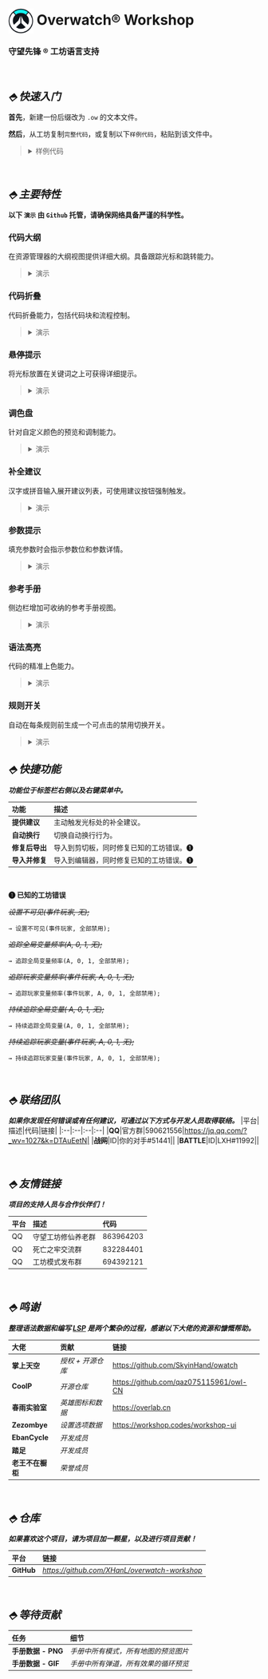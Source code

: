 # <img src="images/extension/icon.png" width="50" height="50" align=center /> **Overwatch®** Workshop

### **守望先锋 ®** 工坊语言支持

<br>

## **_⬘ 快速入门_**

**首先**，新建一份后缀改为 `.ow` 的文本文件。

**然后**，从工坊复制`完整代码`，或复制以下`样例代码`，粘贴到该文件中。

> <details>
>     <summary>样例代码</summary>
>
>     规则("你好")
>     {
>         事件
>         {
>             持续 - 全局;
>         }
>
>         条件
>         {
>             按钮被按下(主机玩家, 按钮(互动)) == 真;
>         }
>
>         动作
>         {
>             小字体信息(主机玩家, 自定义字符串("你好"));
>         }
>     }
>
> </details>

<br>

## **_⬘ 主要特性_**

**以下 `演示` 由 `Github` 托管，请确保网络具备严谨的科学性。**

### **代码大纲**

在资源管理器的大纲视图提供详细大纲。具备跟踪光标和跳转能力。

>  <details>
>      <summary>演示</summary>
>      <img src="showcases/outlines.gif" align=center />
>  </details>

### **代码折叠**

代码折叠能力，包括代码块和流程控制。

>  <details>
>      <summary>演示</summary>
>      <img src="showcases/fold.gif" align=center />
>  </details>

### **悬停提示**

将光标放置在关键词之上可获得详细提示。

>  <details>
>      <summary>演示</summary>
>      <img src="showcases/hover.gif" align=center />
>  </details>

### **调色盘**

针对自定义颜色的预览和调制能力。

>  <details>
>      <summary>演示</summary>
>      <img src="showcases/color.gif" align=center />
>  </details>

### **补全建议**

汉字或拼音输入展开建议列表，可使用建议按钮强制触发。

>  <details>
>      <summary>演示</summary>
>      <img src="showcases/suggestion.gif" align=center />
>  </details>

### **参数提示**

填充参数时会指示参数位和参数详情。

>  <details>
>      <summary>演示</summary>
>      <img src="showcases/sign.gif" align=center />
>  </details>

### **参考手册**

侧边栏增加可收纳的参考手册视图。

>  <details>
>      <summary>演示</summary>
>      <img src="showcases/manual.gif" align=center />
>  </details>

### **语法高亮**

代码的精准上色能力。

>  <details>
>      <summary>演示</summary>
>      <img src="showcases/highlight.png" align=center />
>  </details>

### **规则开关**

自动在每条规则前生成一个可点击的禁用切换开关。

>  <details>
>      <summary>演示</summary>
>      <img src="showcases/switch.mov" align=center />
>  </details>

## **_⬘ 快捷功能_**

**_功能位于标签栏右侧以及右键菜单中。_**

| 功能           | 描述                                    |
| :------------- | :-------------------------------------- |
| **提供建议**   | 主动触发光标处的补全建议。              |
| **自动换行**   | 切换自动换行行为。                      |
| **修复后导出** | 导入到剪切板，同时修复已知的工坊错误。❶ |
| **导入并修复** | 导入到编辑器，同时修复已知的工坊错误。❶ |

<br>

**❶ 已知的工坊错误**

_~~设置不可见(事件玩家, 无);~~_

`→ 设置不可见(事件玩家, 全部禁用);`

_~~追踪全局变量频率(A, 0, 1, 无);~~_

`→ 追踪全局变量频率(A, 0, 1, 全部禁用);`

_~~追踪玩家变量频率(事件玩家, A, 0, 1, 无);~~_

`→ 追踪玩家变量频率(事件玩家, A, 0, 1, 全部禁用);`

_~~持续追踪全局变量( A, 0, 1, 无);~~_

`→ 持续追踪全局变量(A, 0, 1, 全部禁用);`

_~~持续追踪玩家变量(事件玩家, A, 0, 1, 无);~~_

`→ 持续追踪玩家变量(事件玩家, A, 0, 1, 全部禁用);`

<br>

## **_⬘ 联络团队_**

**_如果你发现任何错误或有任何建议，可通过以下方式与开发人员取得联络。_**
|平台|描述|代码|链接|
|:--|:--|:--|:--|
|**QQ**|官方群|590621556|https://jq.qq.com/?_wv=1027&k=DTAuEetN|
|~~**战网**~~|ID|你的对手#51441||
|**BATTLE**|ID|LXH#11992||

<br>

## **_⬘ 友情链接_**

**_项目的支持人员与合作伙伴们！_**

| 平台 | 描述               | 代码      |
| :--- | :----------------- | :-------- |
| QQ   | 守望工坊修仙养老群 | 863964203 |
| QQ   | 死亡之牢交流群     | 832284401 |
| QQ   | 工坊模式发布群     | 694392121 |

<br>

## **_⬘ 鸣谢_**

**_整理语法数据和编写 [LSP](https://microsoft.github.io/language-server-protocol/) 是两个繁杂的过程，感谢以下大佬的资源和慷慨帮助。_**

| 大佬             | 贡献              | 链接                                   |
| :--------------- | :---------------- | :------------------------------------- |
| **掌上天空**     | _授权 + 开源仓库_ | https://github.com/SkyinHand/owatch    |
| **CoolP**        | _开源仓库_        | https://github.com/qaz075115961/owl-CN |
| **春雨实验室**   | _英雄图标和数据_  | https://overlab.cn                     |
| **Zezombye**     | _设置选项数据_    | https://workshop.codes/workshop-ui     |
| **EbanCycle**    | _开发成员_        |
| **踏足**         | _开发成员_        |
| **老王不在橱柜** | _荣誉成员_        |

<br>

## **_⬘ 仓库_**

**_如果喜欢这个项目，请为项目加一颗星，以及进行项目贡献！_**

| 平台       | 链接                                          |
| :--------- | :-------------------------------------------- |
| **GitHub** | *https://github.com/XHanL/overwatch-workshop* |

<br>

## **_⬘ 等待贡献_**

| 任务               | 细节                                 |
| :----------------- | :----------------------------------- |
| **手册数据 - PNG** | _手册中所有模式，所有地图的预览图片_ |
| **手册数据 - GIF** | _手册中所有弹道，所有效果的循环预览_ |
